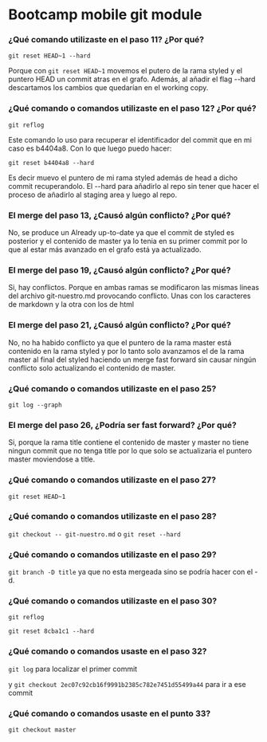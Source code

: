 
# Bootcamp mobile git module

### ¿Qué comando utilizaste en el paso 11? ¿Por qué?

`git reset HEAD~1 --hard`

Porque con `git reset HEAD~1` movemos el putero de la rama styled y el puntero HEAD un commit atras en el grafo. Además, al añadir el flag --hard descartamos los cambios que quedarían en el working copy.

### ¿Qué comando o comandos utilizaste en el paso 12? ¿Por qué?

`git reflog`

Este comando lo uso para recuperar el identificador del commit que en mi caso es b4404a8. Con lo que luego puedo hacer:

`git reset b4404a8 --hard`

Es decir muevo el puntero de mi rama styled además de head a dicho commit recuperandolo. El --hard para añadirlo al repo sin tener que hacer el proceso de añadirlo al staging area y luego al repo.

### El merge del paso 13, ¿Causó algún conflicto? ¿Por qué?

No, se produce un Already up-to-date ya que el commit de styled es posterior y el contenido de master ya lo tenia en su primer commit por lo que al estar más avanzado en el grafo está ya actualizado.

### El merge del paso 19, ¿Causó algún conflicto? ¿Por qué? 

Si, hay conflictos. Porque en ambas ramas se modificaron las mismas lineas del archivo git-nuestro.md provocando conflicto. Unas con los caracteres de markdown y la otra con los de html

### El merge del paso 21, ¿Causó algún conflicto? ¿Por qué? 

No, no ha habido conflicto ya que el puntero de la rama master está contenido en la rama styled y por lo tanto solo avanzamos el de la rama master al final del styled haciendo un merge fast forward sin causar ningún conflicto solo actualizando el contenido de master.


### ¿Qué comando o comandos utilizaste en el paso 25?

`git log --graph`

### El merge del paso 26, ¿Podría ser fast forward? ¿Por qué?

Si, porque la rama title contiene el contenido de master y master no tiene ningun commit que no tenga title por lo que solo se actualizaria el puntero master moviendose a title.

### ¿Qué comando o comandos utilizaste en el paso 27?

`git reset HEAD~1`

### ¿Qué comando o comandos utilizaste en el paso 28?

`git checkout -- git-nuestro.md` o `git reset --hard`

### ¿Qué comando o comandos utilizaste en el paso 29?

`git branch -D title` ya que no esta mergeada sino se podría hacer con el -d.

### ¿Qué comando o comandos utilizaste en el paso 30?

`git reflog`

`git reset 8cba1c1 --hard`

### ¿Qué comando o comandos usaste en el paso 32?


`git log` para localizar el primer commit

 y `git checkout 2ec07c92cb16f9991b2385c782e7451d55499a44` para ir a ese commit

### ¿Qué comando o comandos usaste en el punto 33?

`git checkout master`

